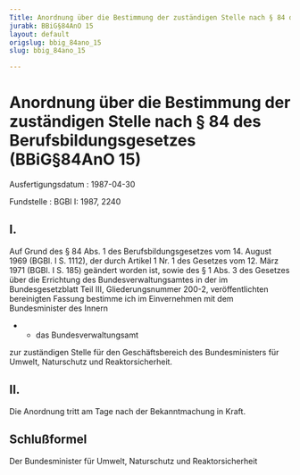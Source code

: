 ```yaml
---
Title: Anordnung über die Bestimmung der zuständigen Stelle nach § 84 des Berufsbildungsgesetzes
jurabk: BBiG§84AnO 15
layout: default
origslug: bbig_84ano_15
slug: bbig_84ano_15

---
```


# Anordnung über die Bestimmung der zuständigen Stelle nach § 84 des Berufsbildungsgesetzes (BBiG§84AnO 15)

Ausfertigungsdatum
:   1987-04-30

Fundstelle
:   BGBl I: 1987, 2240



## I.

Auf Grund des § 84 Abs. 1 des Berufsbildungsgesetzes vom 14. August 1969 (BGBl. I S. 1112), der durch Artikel 1 Nr. 1 des Gesetzes vom 12. März 1971 (BGBl. I S. 185) geändert worden ist, sowie des § 1 Abs. 3 des Gesetzes über die Errichtung des Bundesverwaltungsamtes in der im Bundesgesetzblatt Teil III, Gliederungsnummer 200-2, veröffentlichten bereinigten Fassung bestimme ich im Einvernehmen mit dem Bundesminister des Innern

*
    *   das Bundesverwaltungsamt






zur zuständigen Stelle für den Geschäftsbereich des Bundesministers für Umwelt, Naturschutz und Reaktorsicherheit.


## II.

Die Anordnung tritt am Tage nach der Bekanntmachung in Kraft.


## Schlußformel

Der Bundesminister für Umwelt, Naturschutz und Reaktorsicherheit

